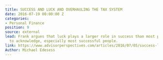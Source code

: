 ```yaml
---
title: SUCCESS AND LUCK AND OVERHAULING THE TAX SYSTEM
date: 2016-07-19 00:00:00 Z
categories:
- Personal Finance
position: 9
source: external
lead: Frank argues that luck plays a larger role in success than most people are willing
  to acknowledge, especially most successful people.
link: https://www.advisorperspectives.com/articles/2016/07/05/success-luck-and-overhauling-the-tax-system
Author: Michael Edesess
---
```



